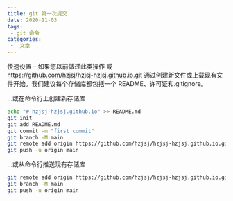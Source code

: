 ```yaml
---
title: git 第一次提交
date: 2020-11-03
tags:
 - git 命令
categories:
 -  文章
---
```


快速设置 – 如果您以前做过此类操作
或	
https://github.com/hzjsj/hzjsj-hzjsj.github.io.git
通过创建新文件或上载现有文件开始。我们建议每个存储库都包括一个 README、许可证和.gitignore。

...或在命令行上创建新存储库
``` sh
echo "# hzjsj-hzjsj.github.io" >> README.md
git init
git add README.md
git commit -m "first commit"
git branch -M main
git remote add origin https://github.com/hzjsj/hzjsj-hzjsj.github.io.git
git push -u origin main
```
             
...或从命令行推送现有存储库
``` sh
git remote add origin https://github.com/hzjsj/hzjsj-hzjsj.github.io.git
git branch -M main
git push -u origin main
```
